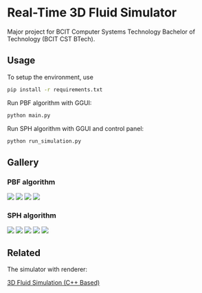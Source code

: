 
# Real-Time 3D Fluid Simulator

Major project for BCIT Computer Systems Technology Bachelor of Technology (BCIT CST BTech).

## Usage
To setup the environment, use
```bash
pip install -r requirements.txt
```
Run PBF algorithm with GGUI:

```bash
python main.py
```
Run SPH algorithm with GGUI and control panel:

```bash
python run_simulation.py
```

## Gallery

### PBF algorithm
<img src="./image/PBF-1.png">
<img src="./image/PBF-2.png">
<img src="./image/PBF-3.png">
<img src="./image/PBF-4.png">

### SPH algorithm
<img src="./image/SPH-1.png">
<img src="./image/SPH-2.png">
<img src="./image/SPH-3.png">
<img src="./image/SPH-4.png">
<img src="./image/SPH-5.png">

## Related

The simulator with renderer:

[3D Fluid Simulation (C++ Based)](https://github.com/guardhao104/3DFluidSimulation_CppBase)